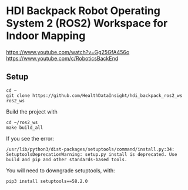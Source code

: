 # HDI Backpack Robot Operating System 2 (ROS2) Workspace for Indoor Mapping

https://www.youtube.com/watch?v=Gg25GfA456o
https://www.youtube.com/c/RoboticsBackEnd

## Setup

    cd ~
    git clone https://github.com/HealthDataInsight/hdi_backpack_ros2_ws ros2_ws

Build the project with

    cd ~/ros2_ws
    make build_all

If you see the error:

    /usr/lib/python3/dist-packages/setuptools/command/install.py:34: SetuptoolsDeprecationWarning: setup.py install is deprecated. Use build and pip and other standards-based tools.

You will need to downgrade setuptools, with:

    pip3 install setuptools==58.2.0
